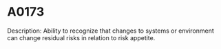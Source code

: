 # A0173
Description: Ability to recognize that changes to systems or environment can change residual risks in relation to risk appetite.
